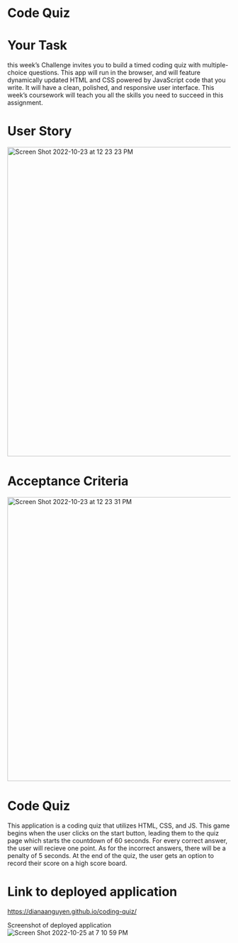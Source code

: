 # Code Quiz

# Your Task
this week’s Challenge invites you to build a timed coding quiz with multiple-choice questions. This app will run in the browser, and will feature dynamically updated HTML and CSS powered by JavaScript code that you write. It will have a clean, polished, and responsive user interface. This week’s coursework will teach you all the skills you need to succeed in this assignment.

# User Story
<img width="699" alt="Screen Shot 2022-10-23 at 12 23 23 PM" src="https://user-images.githubusercontent.com/111664734/197917445-d6d846e8-f947-4075-9def-8bd9b14750f6.png">

# Acceptance Criteria 
<img width="642" alt="Screen Shot 2022-10-23 at 12 23 31 PM" src="https://user-images.githubusercontent.com/111664734/197917455-7eb75222-760e-4aef-912b-c26f59aa6c11.png">

# Code Quiz
This application is a coding quiz that utilizes HTML, CSS, and JS. This game begins when the user clicks on the start button, leading them to the quiz page which starts the countdown of 60 seconds. For every correct answer, the user will recieve one point. As for the incorrect answers, there will be a penalty of 5 seconds. At the end of the quiz, the user gets an option to record their score on a high score board.

# Link to deployed application
https://dianaanguyen.github.io/coding-quiz/

Screenshot of deployed application
![Screen Shot 2022-10-25 at 7 10 59 PM](https://user-images.githubusercontent.com/111664734/197918070-81c2ac3b-4e4c-450a-a95a-1a3331e98019.png)
